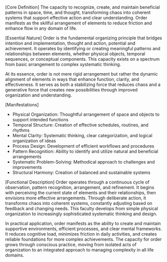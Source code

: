 [Core Definition]
The capacity to recognize, create, and maintain beneficial patterns in space, time, and thought, transforming chaos into coherent systems that support effective action and clear understanding. Order manifests as the skillful arrangement of elements to reduce friction and enhance flow in any domain of life.

[Essential Nature]
Order is the fundamental organizing principle that bridges intention and implementation, thought and action, potential and achievement. It operates by identifying or creating meaningful patterns and relationships between elements, whether physical objects, temporal sequences, or conceptual components. This capacity exists on a spectrum from basic arrangement to complex systematic thinking.

At its essence, order is not mere rigid arrangement but rather the dynamic alignment of elements in ways that enhance function, clarity, and effectiveness. It serves as both a stabilizing force that reduces chaos and a generative force that creates new possibilities through improved organization and understanding.

[Manifestations]
- Physical Organization: Thoughtful arrangement of space and objects to support intended functions
- Temporal Structure: Creation of effective schedules, routines, and rhythms
- Mental Clarity: Systematic thinking, clear categorization, and logical organization of ideas
- Process Design: Development of efficient workflows and procedures
- Pattern Recognition: Ability to identify and utilize natural and beneficial arrangements
- Systematic Problem-Solving: Methodical approach to challenges and improvements
- Structural Harmony: Creation of balanced and sustainable systems

[Functional Description]
Order operates through a continuous cycle of observation, pattern recognition, arrangement, and refinement. It begins with perceiving the current state of elements and their relationships, then envisions more effective arrangements. Through deliberate action, it transforms chaos into coherent systems, constantly adjusting based on feedback and changing needs. This faculty develops from simple physical organization to increasingly sophisticated systematic thinking and design.

In practical application, order manifests as the ability to create and maintain supportive environments, efficient processes, and clear mental frameworks. It reduces cognitive load, minimizes friction in daily activities, and creates reliable foundations for more complex achievements. The capacity for order grows through conscious practice, moving from isolated acts of organization to an integrated approach to managing complexity in all life domains.